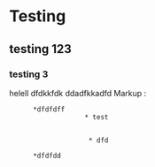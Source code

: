 # Testing
## testing 123
### testing 3
helell  dfdkkfdk ddadfkkadfd 
Markup : 
                      
          *dfdfdff
                       * test
                                           
                       
                        * dfd
                        
          *dfdfdd
